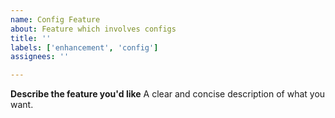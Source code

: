 ```yaml
---
name: Config Feature
about: Feature which involves configs
title: ''
labels: ['enhancement', 'config']
assignees: ''

---
```


**Describe the feature you'd like**
A clear and concise description of what you want.

